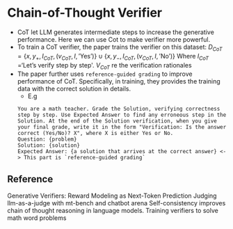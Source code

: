 # Chain-of-Thought Verifier

* CoT let LLM generates intermediate steps to increase the generative performance. Here we can use Cot to make verifier more powerful.
* To train a CoT verifier, the paper trains the verifier on this dataset: $D_{CoT}=\{x, y_+, I_{CoT}, (v_{CoT}, I, \text{'Yes'})\} \cup\{x, y_-, I_{CoT}, (v_{CoT}, I, \text{'No'})\}$ Where $I_{CoT}$ =‘Let’s verify step by step'. $V_{CoT}$ re the verification rationales
* The paper further uses `reference-guided grading` to improve performance of CoT. Specifically, in training, they provides the training data with the correct solution in details.
	* E.g
	```
	You are a math teacher. Grade the Solution, verifying correctness step by step. Use Expected Answer to find any erroneous step in the Solution. At the end of the Solution verification, when you give your final grade, write it in the form "Verification: Is the answer correct (Yes/No)? X", where X is either Yes or No. 
	Question: {problem} 
	Solution: {solution} 
	Expected Answer: {a solution that arrives at the correct answer} <-> This part is `reference-guided grading`
	```

## Reference
Generative Verifiers: Reward Modeling as Next-Token Prediction
Judging llm-as-a-judge with mt-bench and chatbot arena
Self-consistency improves chain of thought reasoning in language models.
Training verifiers to solve math word problems